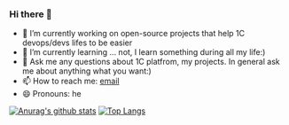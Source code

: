 ### Hi there 👋

- 🔭 I’m currently working on open-source projects that help 1C devops/devs lifes to be easier
- 🌱 I’m currently learning ... not, I learn something during all my life:)
- 💬 Ask me any questions about 1C platfrom, my projects. In general ask me about anything what you want:)
- 📫 How to reach me: [email](mailto:akpaevj@gmail.com)
- 😄 Pronouns: he

[![Anurag's github stats](https://github-readme-stats.vercel.app/api?username=akpaevj&count_private=true&show_icons=true&theme=tokyonight)](https://github.com/akpaevj)
[![Top Langs](https://github-readme-stats.vercel.app/api/top-langs/?username=akpaevj&count_private=true&hide=css&layout=compact&theme=tokyonight)](https://github.com/akpaevj)
